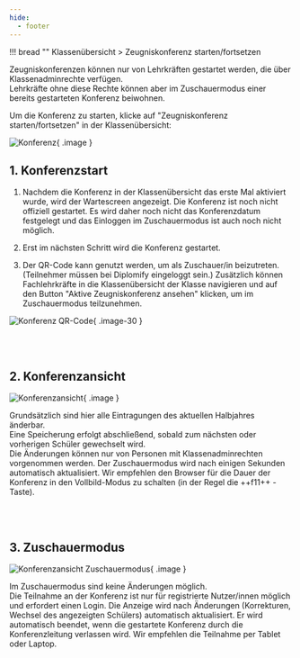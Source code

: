 ```yaml
---
hide:
  - footer
---
```


!!! bread ""
    Klassenübersicht > Zeugniskonferenz starten/fortsetzen

<!-- ![Konferenz](../../img/02_Schritt_für_Schritt/konferenz.png){ .img-head } -->

Zeugniskonferenzen können nur von Lehrkräften gestartet werden, die über Klassenadminrechte verfügen. <br>
Lehrkräfte ohne diese Rechte können aber im Zuschauermodus einer bereits gestarteten Konferenz beiwohnen.


Um die Konferenz zu starten, klicke auf "Zeugniskonferenz starten/fortsetzen" in der Klassenübersicht:<br>

![Konferenz](../../img/02_Schritt_für_Schritt/konferenz_starten.png){ .image }


## 1. Konferenzstart
1. Nachdem die Konferenz in der Klassenübersicht das erste Mal aktiviert wurde, wird der Wartescreen angezeigt. Die Konferenz ist noch nicht offiziell gestartet. Es wird daher noch nicht das Konferenzdatum festgelegt und das Einloggen im Zuschauermodus ist auch noch nicht möglich.

2. Erst im nächsten Schritt wird die Konferenz gestartet.

3. Der QR-Code kann genutzt werden, um als Zuschauer/in beizutreten. (Teilnehmer müssen bei Diplomify eingeloggt sein.) Zusätzlich können Fachlehrkräfte in die Klassenübersicht der Klasse navigieren und auf den Button "Aktive Zeugniskonferenz ansehen" klicken, um im Zuschauermodus teilzunehmen.

![Konferenz QR-Code](../../img/02_Schritt_für_Schritt/konferenz_qr.png){ .image-30 }

<br>
<br>

## 2. Konferenzansicht 
![Konferenzansicht](../../img/02_Schritt_für_Schritt/konferenz_view.png){ .image }

Grundsätzlich sind hier alle Eintragungen des aktuellen Halbjahres änderbar. <br>
Eine Speicherung erfolgt abschließend, sobald zum nächsten oder vorherigen Schüler gewechselt wird.<br>
Die Änderungen können nur von Personen mit Klassenadminrechten vorgenommen werden. Der Zuschauermodus wird nach einigen Sekunden automatisch aktualisiert.
Wir empfehlen den Browser für die Dauer der Konferenz in den Vollbild-Modus zu schalten (in der Regel die ++f11++ - Taste).  

<br>
<br>

## 3. Zuschauermodus 
![Konferenzansicht Zuschauermodus](../../img/02_Schritt_für_Schritt/konferenz_participant.png){ .image }

Im Zuschauermodus sind keine Änderungen möglich. <br>
Die Teilnahme an der Konferenz ist nur für registrierte Nutzer/innen möglich und erfordert einen Login.
Die Anzeige wird nach Änderungen (Korrekturen, Wechsel des angezeigten Schülers) automatisch aktualisiert.
Er wird automatisch beendet, wenn die gestartete Konferenz durch die Konferenzleitung verlassen wird.
Wir empfehlen die Teilnahme per Tablet oder Laptop.